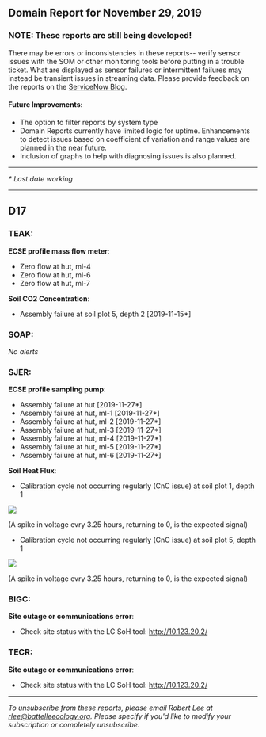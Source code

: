 ## Domain Report for November 29, 2019


### NOTE: These reports are still being developed!
There may be errors or inconsistencies in these reports-- verify sensor issues with the SOM or other monitoring tools before putting in a trouble ticket. What are displayed as sensor failures or intermittent failures may instead be transient issues in streaming data.
Please provide feedback on the reports on the [ServiceNow Blog](https://neon.service-now.com/community?id=community_blog&sys_id=9b4fbe8adbed734017ecf9041d9619be).

#### Future Improvements: 
 - The option to filter reports by system type 
 - Domain Reports currently have limited logic for uptime. Enhancements to detect issues based on coefficient of variation and range values are planned in the near future.
 - Inclusion of graphs to help with diagnosing issues is also planned.

***

_* Last date working_

***
## D17

### TEAK:

**ECSE profile mass flow meter**:
 - Zero flow at hut, ml-4
 - Zero flow at hut, ml-6
 - Zero flow at hut, ml-7

**Soil CO2 Concentration**:
 - Assembly failure at soil plot 5, depth 2 [2019-11-15*]

### SOAP:

_No alerts_

### SJER:

**ECSE profile sampling pump**:
 - Assembly failure at hut [2019-11-27*]
 - Assembly failure at hut, ml-1 [2019-11-27*]
 - Assembly failure at hut, ml-2 [2019-11-27*]
 - Assembly failure at hut, ml-3 [2019-11-27*]
 - Assembly failure at hut, ml-4 [2019-11-27*]
 - Assembly failure at hut, ml-5 [2019-11-27*]
 - Assembly failure at hut, ml-6 [2019-11-27*]

**Soil Heat Flux**:
 - Calibration cycle not occurring regularly (CnC issue) at soil plot 1, depth 1

<img src="/scratch/SOM/rollingAnalysis/RptDp00/smartAlerts/imgs/NEON.D17.SJER.DP0.00040.001.01800.001.501.000-2019-11-29.png">

 (A spike in voltage evry 3.25 hours, returning to 0, is the expected signal)
 - Calibration cycle not occurring regularly (CnC issue) at soil plot 5, depth 1

<img src="/scratch/SOM/rollingAnalysis/RptDp00/smartAlerts/imgs/NEON.D17.SJER.DP0.00040.001.01800.005.501.000-2019-11-29.png">

 (A spike in voltage evry 3.25 hours, returning to 0, is the expected signal)

### BIGC:

**Site outage or communications error**:
 - Check site status with the LC SoH tool: http://10.123.20.2/

### TECR:

**Site outage or communications error**:
 - Check site status with the LC SoH tool: http://10.123.20.2/

***

_To unsubscribe from these reports, please email Robert Lee at rlee@battelleecology.org. Please specify if you'd like to modify your subscription or completely unsubscribe._
